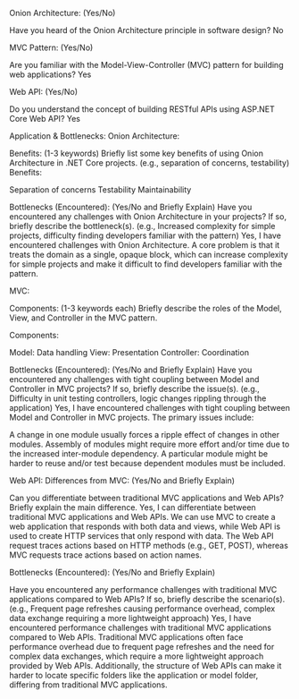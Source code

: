 Onion Architecture: (Yes/No) 
 
Have you heard of the Onion Architecture principle in software design?
 No
 
 
MVC Pattern: (Yes/No) 
 
Are you familiar with the Model-View-Controller (MVC) pattern for building web applications?
 Yes
 
 
Web API: (Yes/No) 
 
Do you understand the concept of building RESTful APIs using ASP.NET Core Web API?
 Yes
 
 

Application & Bottlenecks:
Onion Architecture:
 
 
Benefits: (1-3 keywords)
Briefly list some key benefits of using Onion Architecture in .NET Core projects. (e.g., separation of concerns, testability)
 Benefits:

Separation of concerns
Testability
Maintainability
 
 
 
Bottlenecks (Encountered): (Yes/No and Briefly Explain)
Have you encountered any challenges with Onion Architecture in your projects? If so, briefly describe the bottleneck(s). (e.g., Increased complexity for simple projects, difficulty finding developers familiar with the pattern)
 Yes, I have encountered challenges with Onion Architecture. A core problem is that it treats the domain as a single, opaque block, which can increase complexity for simple projects and make it difficult to find developers familiar with the pattern.
 
 

MVC:
 
 
Components: (1-3 keywords each)
Briefly describe the roles of the Model, View, and Controller in the MVC pattern.
 
 Components:

Model: Data handling
View: Presentation
Controller: Coordination
 
 
Bottlenecks (Encountered): (Yes/No and Briefly Explain)
Have you encountered any challenges with tight coupling between Model and Controller in MVC projects? If so, briefly describe the issue(s). (e.g., Difficulty in unit testing controllers, logic changes rippling through the application)
 Yes, I have encountered challenges with tight coupling between Model and Controller in MVC projects. The primary issues include:

A change in one module usually forces a ripple effect of changes in other modules.
Assembly of modules might require more effort and/or time due to the increased inter-module dependency.
A particular module might be harder to reuse and/or test because dependent modules must be included.
 
 

Web API:
Differences from MVC: (Yes/No and Briefly Explain)
 
Can you differentiate between traditional MVC applications and Web APIs? Briefly explain the main difference.
 Yes, I can differentiate between traditional MVC applications and Web APIs. We can use MVC to create a web application that responds with both data and views, while Web API is used to create HTTP services that only respond with data. The Web API request traces actions based on HTTP methods (e.g., GET, POST), whereas MVC requests trace actions based on action names.
 
 
 
Bottlenecks (Encountered): (Yes/No and Briefly Explain)

Have you encountered any performance challenges with traditional MVC applications compared to Web APIs? If so, briefly describe the scenario(s). (e.g., Frequent page refreshes causing performance overhead, complex data exchange requiring a more lightweight approach)
 Yes, I have encountered performance challenges with traditional MVC applications compared to Web APIs. Traditional MVC applications often face performance overhead due to frequent page refreshes and the need for complex data exchanges, which require a more lightweight approach provided by Web APIs. Additionally, the structure of Web APIs can make it harder to locate specific folders like the application or model folder, differing from traditional MVC applications.







 
